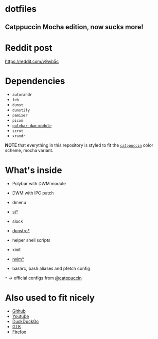 # dotfiles
 Catppuccin Mocha edition, now sucks more!
---

# Reddit post
https://reddit.com/y9wb5c

# Dependencies
- `autorandr`
- `feh`
- `dunst`
- `dunstify`
- `pamixer`
- `picom`
- [`polybar-dwm-module`](https://github.com/mihirlad55/polybar-dwm-module)
- `scrot`
- `xrandr`

**NOTE** that everything in this repository is styled to fit the [`catppuccin`](https://github.com/catppuccin) color scheme, mocha variant.

# What's inside

- Polybar with DWM module
- DWM with IPC patch
- dmenu
- [st*](https://github.com/catppuccin/st)
- slock
- [dunstrc*](https://github.com/catppuccin/dunst)
- helper shell scripts

- xinit

- [nvim*](https://github.com/catppuccin/nvim)

- bashrc, bash aliases and pfetch config

`*` -> official configs from [@catppuccin](https://github.com/catppuccin)

# Also used to fit nicely 
- [Github](https://github.com/catppuccin/github)
- [Youtube](https://github.com/catppuccin/youtube)
- [DuckDuckGo](https://github.com/catppuccin/duckduckgo)
- [GTK](https://github.com/catppuccin/gtk)
- [Firefox](https://github.com/catppuccin/firefox)
